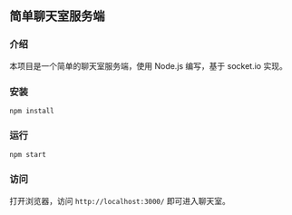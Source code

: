 ## 简单聊天室服务端

### 介绍

本项目是一个简单的聊天室服务端，使用 Node.js 编写，基于 socket.io 实现。

### 安装

```
npm install
```

### 运行

```
npm start
```

### 访问

打开浏览器，访问 `http://localhost:3000/` 即可进入聊天室。